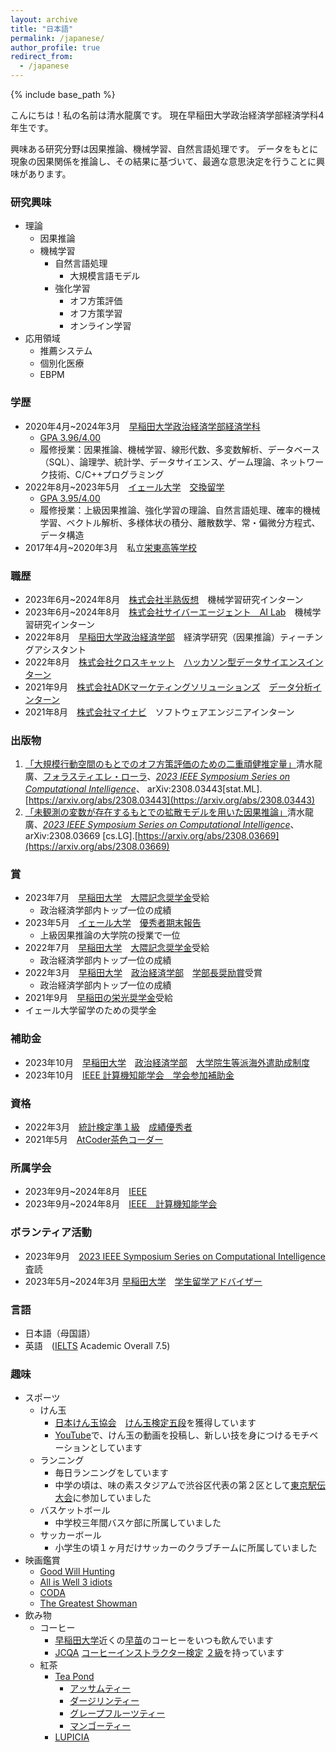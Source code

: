 ```yaml
---
layout: archive
title: "日本語"
permalink: /japanese/
author_profile: true
redirect_from:
  - /japanese
---
```


{% include base_path %}

こんにちは！私の名前は清水龍廣です。
現在早稲田大学政治経済学部経済学科4年生です。

興味ある研究分野は因果推論、機械学習、自然言語処理です。
データをもとに現象の因果関係を推論し、その結果に基づいて、最適な意思決定を行うことに興味があります。

### 研究興味
* 理論
  * 因果推論
  * 機械学習
    * 自然言語処理
      * 大規模言語モデル
    * 強化学習
      * オフ方策評価
      * オフ方策学習
      * オンライン学習
* 応用領域
  * 推薦システム
  * 個別化医療
  * EBPM

### 学歴
* 2020年4月~2024年3月　[早稲田大学](https://www.waseda.jp/top/)[政治経済学部経済学科](https://www.waseda.jp/fpse/pse/)
  * [GPA 3.96/4.00](../files/Waseda_Transcript.pdf)
  * 履修授業：因果推論、機械学習、線形代数、多変数解析、データベース（SQL）、論理学、統計学、データサイエンス、ゲーム理論、ネットワーク技術、C/C++プログラミング
* 2022年8月~2023年5月　[イェール大学](https://www.yale.edu/)　[交換留学](https://yvisp.yale.edu/)
  * [GPA 3.95/4.00](../files/Yale_Transcript.pdf)
  * 履修授業：上級因果推論、強化学習の理論、自然言語処理、確率的機械学習、ベクトル解析、多様体状の積分、離散数学、常・偏微分方程式、データ構造
* 2017年4月~2020年3月　私立[栄東高等学校](https://www.sakaehigashi.ed.jp/)

### 職歴
* 2023年6月~2024年8月　[株式会社半熟仮想](https://initial.inc/companies/A-37304)　機械学習研究インターン
* 2023年6月~2024年8月　[株式会社サイバーエージェント　AI Lab](https://cyberagent.ai/ailab/)　機械学習研究インターン
* 2022年8月　[早稲田大学政治経済学部]((https://www.waseda.jp/fpse/pse/))　経済学研究（因果推論）ティーチングアシスタント
* 2022年8月　[株式会社クロスキャット](https://www.xcat.co.jp/ja/index.html)　[ハッカソン型データサイエンスインターン](https://www.jiji.com/jc/article?k=000000132.000025288&g=prt)
* 2021年9月　[株式会社ADKマーケティングソリューションズ](https://www.adkms.jp/)　[データ分析インターン](https://www.adk.jp/recruit/internship/summer/index_data.html)
* 2021年8月　[株式会社マイナビ](https://www.mynavi.jp/)　ソフトウェアエンジニアインターン


### 出版物
1. [「大規模行動空間のもとでのオフ方策評価のための二重頑健推定量」](../files/MDR.pdf)清水龍廣、[フォラスティエレ・ローラ](https://ysph.yale.edu/profile/laura-forastiere/)、[_2023 IEEE Symposium Series on Computational Intelligence_](https://attend.ieee.org/ssci-2023/)、 arXiv:2308.03443[stat.ML]. [https://arxiv.org/abs/2308.03443](https://arxiv.org/abs/2308.03443)
2.  [「未観測の変数が存在するもとでの拡散モデルを用いた因果推論」](../files/BDCM.pdf)清水龍廣、[_2023 IEEE Symposium Series on Computational Intelligence_](https://attend.ieee.org/ssci-2023/)、 arXiv:2308.03669 [cs.LG].[https://arxiv.org/abs/2308.03669](https://arxiv.org/abs/2308.03669)

### 賞
* 2023年7月　[早稲田大学](https://www.waseda.jp/top/)　[大隈記念奨学金](https://www.waseda.jp/inst/scholarship/aid/programs/other/)受給
  * 政治経済学部内トップ一位の成績
* 2023年5月　[イェール大学](https://www.yale.edu/)　[優秀者期末報告](https://poorvucenter.yale.edu/teaching/teaching-how/chapter-7-teaching-yale-college/grading-and-other-academic-issues)
  * 上級因果推論の大学院の授業で一位
* 2022年7月　[早稲田大学](https://www.waseda.jp/top/)　[大隈記念奨学金](https://www.waseda.jp/inst/scholarship/aid/programs/other/)受給
  * 政治経済学部内トップ一位の成績
* 2022年3月　[早稲田大学](https://www.waseda.jp/top/)　[政治経済学部](https://www.waseda.jp/fpse/pse/)　[学部長奨励賞](https://www.waseda.jp/fpse/pse/news/2022/04/01/15279/)受賞
  * 政治経済学部内トップ一位の成績
* 2021年9月　[早稲田の栄光奨学金](https://www.waseda.jp/inst/cie/from-waseda/aid/scholarship)受給
 * イェール大学留学のための奨学金


### 補助金
* 2023年10月　[早稲田大学](https://www.waseda.jp/top/)　[政治経済学部](https://www.waseda.jp/fpse/pse/)　[大学院生等派海外遣助成制度](https://waseda-research-portal.jp/international/graduate-student/)
* 2023年10月　[IEEE 計算機知能学会　学会参加補助金](https://attend.ieee.org/ssci-2023/travel-grants/)

### 資格
* 2022年3月　[統計検定準１級](https://www.toukei-kentei.jp/exam/grade1semi/)　[成績優秀者](https://static.toukei-kentei.jp/wp-content/uploads/20220905172033/cbt_exc202201-06_grade7-20220905172033-20220905172033.pdf)
* 2021年5月　[AtCoder茶色コーダー](https://www.abc033.contest.atcoder.jp/users/Tatsuhiroo)

### 所属学会
* 2023年9月~2024年8月　[IEEE](https://www.ieee.org/)
* 2023年9月~2024年8月　[IEEE　計算機知能学会](https://cis.ieee.org/)

### ボランティア活動
* 2023年9月　[2023 IEEE Symposium Series on Computational Intelligence](https://attend.ieee.org/ssci-2023/)査読
* 2023年5月~2024年3月 [早稲田大学](https://www.waseda.jp/top/)　[学生留学アドバイザー](https://www.waseda.jp/inst/cie/from-waseda/advisor)


### 言語
* 日本語（母国語）
* 英語　([IELTS](https://ielts.org/) Academic Overall 7.5)

### 趣味
* スポーツ
  * けん玉
    * [日本けん玉協会](https://kendama.or.jp/)　[けん玉検定五段](https://kendama.or.jp/tricks/advanced_tricks/)を獲得しています
    * [YouTube](https://www.youtube.com/channel/UCMJ2mmKDU7RDwqdCNU4pAuQ)で、けん玉の動画を投稿し、新しい技を身につけるモチベーションとしています
  * ランニング
    * 毎日ランニングをしています
    * 中学の頃は、味の素スタジアムで渋谷区代表の第２区として[東京駅伝大会](https://www.kyoiku.metro.tokyo.lg.jp/school/content/physical_training_and_club_activity/ekiden.html)に参加していました
  * バスケットボール
    * 中学校三年間バスケ部に所属していました
  * サッカーボール
    * 小学生の頃１ヶ月だけサッカーのクラブチームに所属していました
* 映画鑑賞
  * [Good Will Hunting](https://filmarks.com/movies/29792)
  * [All is Well 3 idiots](https://filmarks.com/movies/53954)
  * [CODA](https://filmarks.com/movies/96257)
  * [The Greatest Showman](https://filmarks.com/movies/60905)
* 飲み物
  * コーヒー
    * [早稲田大学](https://www.waseda.jp/top/)近くの[早苗](https://waseda-sanae.com/)のコーヒーをいつも飲んでいます
    * [JCQA](https://kentei.jcqa.org/committee.html) [コーヒーインストラクター検定](https://kentei.jcqa.org/) [２級](https://kentei.jcqa.org/about.html#gaiyo2)を持っています
  * 紅茶
    * [Tea Pond](https://teapond.jp/)
      * [アッサムティー](https://teapond.jp/collections/cafeinoff/products/1902)
      * [ダージリンティー](https://teapond.jp/collections/cafeinoff/products/1903)
      * [グレープフルーツティー](https://teapond.jp/collections/fruitstea/products/4405)
      * [マンゴーティー](https://teapond.jp/collections/fruitstea/products/4407)
    * [LUPICIA](https://www.lupicia.com/)
